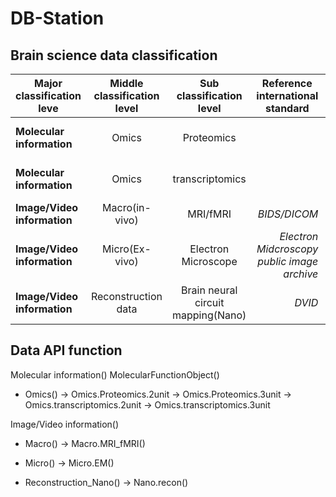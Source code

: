 # DB-Station

## Brain science data classification


|  <center>Major classification leve</center> |  <center>Middle classification level</center> |  <center>Sub classification level</center> |<center>Reference international standard</center> |<center>Unit</center> |<center>File format</center> |<center>etc</center> |
|:--------|:--------:|--------:|--------:|--------:|--------:|--------:|
|**Molecular information** | <center>Omics</center> |<center>Proteomics</center>|  |*2unit and 3unit* |*.csv, .xlsx* |*proteome* |
|**Molecular information** | <center>Omics </center> |<center>transcriptomics</center>|  |*2unit and 3unit* |*.csv, .xlsx* |*Single-cell* |
|**Image/Video information** | <center>Macro(in-vivo)</center> | <center>MRI/fMRI</center> |*BIDS/DICOM* |*3unit* |*.raw(index)* |* * |
|**Image/Video information** | <center>Micro(Ex-vivo)</center> |<center>Electron Microscope</center>|*Electron Midcroscopy public image archive* |*1unit* |*.raw* |*Cell* |
|**Image/Video information** | <center>Reconstruction data</center> |<center>Brain neural circuit mapping(Nano)</center> |*DVID* |*1unit* |*.raw, .h5* |*cell, Brain region* |

## Data API function
Molecular information()
MolecularFunctionObject()
- Omics()
-> Omics.Proteomics.2unit
-> Omics.Proteomics.3unit
-> Omics.transcriptomics.2unit
-> Omics.transcriptomics.3unit
 
 Image/Video information()
- Macro()
-> Macro.MRI_fMRI()
  
- Micro()
-> Micro.EM()
  
- Reconstruction_Nano()
-> Nano.recon() 
